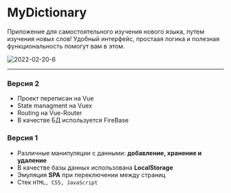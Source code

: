 # MyDictionary

Приложение для самостоятельного изучения нового языка, путем изучения новых слов!
Удобный интерфейс, простаая логика и полезная функциональность помогут вам в этом.

<img src="https://i.ibb.co/zfCzgs7/2022-02-20-6.png" alt="2022-02-20-6" border="0">

----------

### Версия 2

-   Проект переписан на Vue
-   State managment на Vuex
-   Routing на Vue-Router
-   В качестве БД используется FireBase

### Версия 1

-   Различные манипуляции c данными: **добавление, хранение и удалениe**
-   В качестве базы данных использована **LocalStorage**
-   Эмуляция **SPA** при переключении между страниц
-   Стек `HTML, CSS, JavaScript`